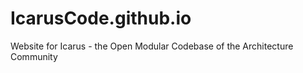 # IcarusCode.github.io
Website for Icarus - the Open Modular Codebase of the Architecture Community
